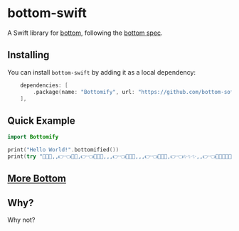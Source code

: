 # bottom-swift

A Swift library for [bottom](https://github.com/kaylynn234/bottom), following the [bottom spec](https://github.com/kaylynn234/bottom-spec).

## Installing

You can install ``bottom-swift`` by adding it as a local dependency:
```swift
    dependencies: [
        .package(name: "Bottomify", url: "https://github.com/bottom-software-foundation/bottom-swift", from: "0.1.1"),
    ],
```

## Quick Example

```swift
import Bottomify

print("Hello World!".bottomified())
print(try "💖✨✨,,👉👈💖💖,👉👈💖💖🥺,,,👉👈💖💖🥺,,,👉👈💖💖✨,👉👈✨✨✨,,👉👈💖✨✨✨🥺,,👉👈💖💖✨,👉👈💖💖✨,,,,👉👈💖💖🥺,,,👉👈💖💖👉👈✨✨✨,,,👉👈".regressed())
```

## [More Bottom](https://github.com/bottom-software-foundation/awesome-bottom)

## Why?

Why not?
